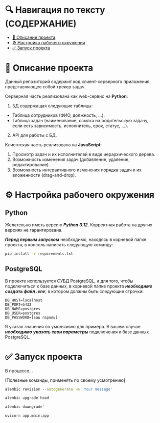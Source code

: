 # 🔍 Навигация по тексту (СОДЕРЖАНИЕ)
- [📜 Описание проекта](#-описание-проекта)
- [⚙️ Настройка рабочего окружения](#-настройка-рабочего-окружения)
- [✅ Запуск проекта](#-запуск-проекта)
# 📜 Описание проекта
Данный репозиторий содержит код клиент-серверного приложения, представляющее собой трекер задач.

Серверная часть реализована как web-сервис на **Python**:
1. БД содержащая следующие таблицы:
  - Таблица сотрудников (ФИО, должность, ...).
  - Таблица задач (наименование, ссылка на родительскую задачу, если есть зависимость, исполнитель, срок, статус, ...).
2. API для работы с БД.

Клиентская часть реализована на **JavaScript**:
1. Просмотр задач и их исполнителей в виде иерархического дерева.
2. Возможность изменения задач (добавление, удаление, редактирование).
3. Возможность интерактивного изменения порядка задач и их вложенности (drag-and-drop).
# ⚙️ Настройка рабочего окружения
## Python
Желательно иметь версию ***Python 3.12***. Корректная работа на других версиях не гарантирована.

***Перед первым запуском*** необходимо, находясь в корневой папке проекта, в консоль написать следующую команду:
```bash
pip install -r requirements.txt
```
## PostgreSQL
В проекте используется СУБД PostgreSQL, и для того, чтобы подключиться к базе данных, в корневой папке проекта ***необходимо создать файл .env***, в котором должны быть следующие строчки:
```env
DB_HOST=localhost
DB_PORT=5432
DB_NAME=postgres
DB_USER=postgres
DB_PASSWORD=[ваш пароль]
```
Я указал значения по умолчанию для примера. В вашем случае ***необходимо указать свои параметры*** подключения к базе данных PostgreSQL.
# ✅ Запуск проекта
В процессе...

[Полезные команды, применять по своему усмотрению]
```bash
alembic revision --autogenerate -m 'Your message'
```
```bash
alembic upgrade head
```
```bash
alembic downgrade'
```
```bash
uvicorn app.main:app
```

